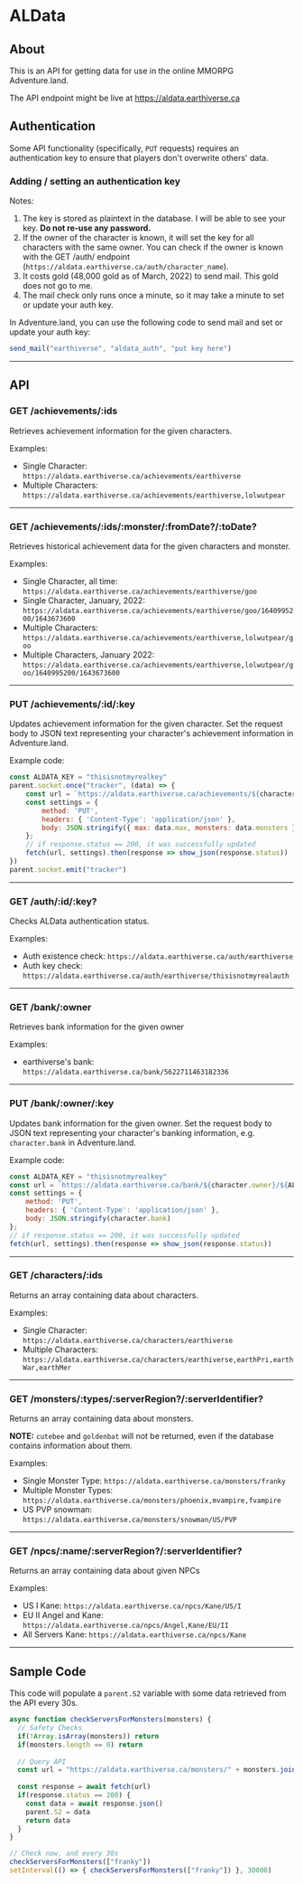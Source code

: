 # ALData

## About

This is an API for getting data for use in the online MMORPG Adventure.land.

The API endpoint might be live at <https://aldata.earthiverse.ca>

## Authentication

Some API functionality (specifically, `PUT` requests) requires an authentication key to ensure that players don't overwrite others' data.

### Adding / setting an authentication key

Notes:

1. The key is stored as plaintext in the database. I will be able to see your key. **Do not re-use any password.**
2. If the owner of the character is known, it will set the key for all characters with the same owner. You can check if the owner is known with the GET /auth/ endpoint (`https://aldata.earthiverse.ca/auth/character_name`).
3. It costs gold (48,000 gold as of March, 2022) to send mail. This gold does not go to me.
4. The mail check only runs once a minute, so it may take a minute to set or update your auth key.

In Adventure.land, you can use the following code to send mail and set or update your auth key:

```js
send_mail("earthiverse", "aldata_auth", "put key here")
```

***

## API

### GET /achievements/:ids

Retrieves achievement information for the given characters.

Examples:

* Single Character: `https://aldata.earthiverse.ca/achievements/earthiverse`
* Multiple Characters: `https://aldata.earthiverse.ca/achievements/earthiverse,lolwutpear`

***

### GET /achievements/:ids/:monster/:fromDate?/:toDate?

Retrieves historical achievement data for the given characters and monster.

Examples:

* Single Character, all time: `https://aldata.earthiverse.ca/achievements/earthiverse/goo`
* Single Character, January, 2022: `https://aldata.earthiverse.ca/achievements/earthiverse/goo/1640995200/1643673600`
* Multiple Characters: `https://aldata.earthiverse.ca/achievements/earthiverse,lolwutpear/goo`
* Multiple Characters, January 2022: `https://aldata.earthiverse.ca/achievements/earthiverse,lolwutpear/goo/1640995200/1643673600`

***

### PUT /achievements/:id/:key

Updates achievement information for the given character.
Set the request body to JSON text representing your character's achievement information in Adventure.land.

Example code:

```js
const ALDATA_KEY = "thisisnotmyrealkey"
parent.socket.once("tracker", (data) => {
    const url = `https://aldata.earthiverse.ca/achievements/${character.id}/${ALDATA_KEY}`
    const settings = {
        method: 'PUT',
        headers: { 'Content-Type': 'application/json' },
        body: JSON.stringify({ max: data.max, monsters: data.monsters })
    };
    // if response.status == 200, it was successfully updated
    fetch(url, settings).then(response => show_json(response.status))
})
parent.socket.emit("tracker")
```

***

### GET /auth/:id/:key?

Checks ALData authentication status.

Examples:

* Auth existence check: `https://aldata.earthiverse.ca/auth/earthiverse`
* Auth key check: `https://aldata.earthiverse.ca/auth/earthiverse/thisisnotmyrealauth`

***

### GET /bank/:owner

Retrieves bank information for the given owner

Examples:

* earthiverse's bank: `https://aldata.earthiverse.ca/bank/5622711463182336`

***

### PUT /bank/:owner/:key

Updates bank information for the given owner.
Set the request body to JSON text representing your character's banking information, e.g. `character.bank` in Adventure.land.

Example code:

```js
const ALDATA_KEY = "thisisnotmyrealkey"
const url = `https://aldata.earthiverse.ca/bank/${character.owner}/${ALDATA_KEY}`
const settings = {
    method: 'PUT',
    headers: { 'Content-Type': 'application/json' },
    body: JSON.stringify(character.bank)
};
// if response.status == 200, it was successfully updated
fetch(url, settings).then(response => show_json(response.status))
```

***

### GET /characters/:ids

Returns an array containing data about characters.

Examples:

* Single Character: `https://aldata.earthiverse.ca/characters/earthiverse`
* Multiple Characters: `https://aldata.earthiverse.ca/characters/earthiverse,earthPri,earthWar,earthMer`

***

### GET /monsters/:types/:serverRegion?/:serverIdentifier?

Returns an array containing data about monsters.

**NOTE:** `cutebee` and `goldenbat` will not be returned, even if the database contains information about them.

Examples:

* Single Monster Type: `https://aldata.earthiverse.ca/monsters/franky`
* Multiple Monster Types: `https://aldata.earthiverse.ca/monsters/phoenix,mvampire,fvampire`
* US PVP snowman: `https://aldata.earthiverse.ca/monsters/snowman/US/PVP`

***

### GET /npcs/:name/:serverRegion?/:serverIdentifier?

Returns an array containing data about given NPCs

Examples:

* US I Kane: `https://aldata.earthiverse.ca/npcs/Kane/US/I`
* EU II Angel and Kane: `https://aldata.earthiverse.ca/npcs/Angel,Kane/EU/II`
* All Servers Kane: `https://aldata.earthiverse.ca/npcs/Kane`

***

## Sample Code

This code will populate a `parent.S2` variable with some data retrieved from the API every 30s.

```javascript
async function checkServersForMonsters(monsters) {
  // Safety Checks
  if(!Array.isArray(monsters)) return
  if(monsters.length == 0) return
 
  // Query API
  const url = "https://aldata.earthiverse.ca/monsters/" + monsters.join(",")
 
  const response = await fetch(url)
  if(response.status == 200) {
    const data = await response.json()
    parent.S2 = data
    return data
  }
}

// Check now, and every 30s
checkServersForMonsters(["franky"])
setInterval(() => { checkServersForMonsters(["franky"]) }, 30000)
```
